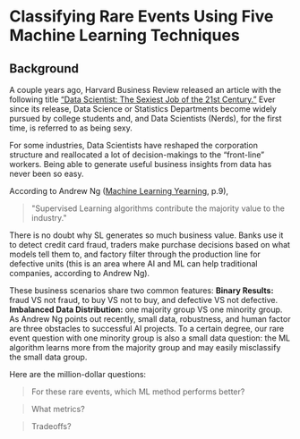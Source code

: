 # Classifying Rare Events Using Five Machine Learning Techniques

## Background
A couple years ago, Harvard Business Review released an article with the following title [“Data Scientist: The Sexiest Job of the 21st Century.”](https://hbr.org/2012/10/data-scientist-the-sexiest-job-of-the-21st-century) Ever since its release, Data Science or Statistics Departments become widely pursued by college students and, and Data Scientists (Nerds), for the first time, is referred to as being sexy.

For some industries, Data Scientists have reshaped the corporation structure and reallocated a lot of decision-makings to the “front-line” workers. Being able to generate useful business insights from data has never been so easy.

According to Andrew Ng ([Machine Learning Yearning](https://www.deeplearning.ai/machine-learning-yearning/), p.9),
> "Supervised Learning algorithms contribute the majority value to the industry."

There is no doubt why SL generates so much business value. Banks use it to detect credit card fraud, traders make purchase decisions based on what models tell them to, and factory filter through the production line for defective units (this is an area where AI and ML can help traditional companies, according to Andrew Ng).

These business scenarios share two common features:
**Binary Results:** fraud VS not fraud, to buy VS not to buy, and defective VS not defective.
**Imbalanced Data Distribution:** one majority group VS one minority group.
As Andrew Ng points out recently, small data, robustness, and human factor are three obstacles to successful AI projects. To a certain degree, our rare event question with one minority group is also a small data question: the ML algorithm learns more from the majority group and may easily misclassify the small data group.

Here are the million-dollar questions:
> For these rare events, which ML method performs better?

> What metrics?

> Tradeoffs?
